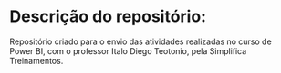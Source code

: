# Descrição do repositório:

Repositório criado para o envio das atividades realizadas no curso de Power BI, com o professor Italo Diego Teotonio, pela Simplifica Treinamentos.